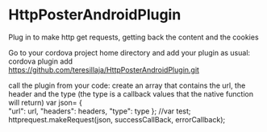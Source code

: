 HttpPosterAndroidPlugin
=======================

Plug in to make http get requests, getting back the content and the cookies

Go to your cordova project home directory and add your plugin as usual:
cordova plugin add https://github.com/teresillaja/HttpPosterAndroidPlugin.git

call the plugin from your code:
create an array that contains the url, the header and the type (the type is a callback values that the native function will return)
 var json= {                 
                "url": url,
                "headers": headers,
                "type": type
            };
            //var test;
             httprequest.makeRequest(json, successCallBack, errorCallback);
